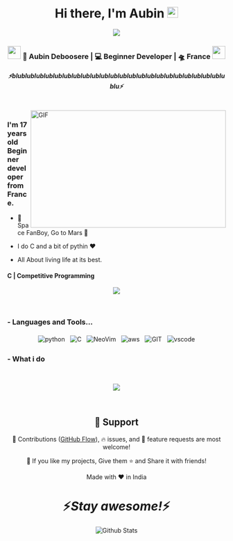 <div align="center">
   <h1>Hi there, I'm Aubin</a> <img src="https://media.giphy.com/media/hvRJCLFzcasrR4ia7z/giphy.gif" width="25px"> </h1>
   
   
   <img src="https://pronoun.cyou/x/y?subject=He&object=Him&height=20"> 
</div>

<div align="center">
<h3><img src="https://media.giphy.com/media/WUlplcMpOCEmTGBtBW/giphy.gif" width="30"> 🙎 Aubin Deboosere | 💻 Beginner Developer | 🛸 France <img src="https://media.giphy.com/media/WUlplcMpOCEmTGBtBW/giphy.gif" width="30"></h3>
</div>
 
 <h5 align="center">
   <i>⚡️blublublublublublublublublublublublublublublublublublublublublublublublu⚡️</i>
  </h5>
 
 
<br />
<img align="right" height="270px" width="450px" alt="GIF" src="https://media.giphy.com/media/3FjEPbKqEPhPpmC8uY/giphy.gif" />
<p align="center">
  <h3> I'm 17 years old Beginner developer from France.</h3>
</p>
   
 - 🔭 Space FanBoy, Go to Mars 🚀
 
 - I do C and a bit of pythin :heart:
 
 - All About living life at its best.
 
 <p align="center">
  <h4> C | Competitive Programming </h4>
   </p>

<!--  -->

<p align="center" >
<a href="https://github.com/anuraghazra/github-readme-stats"> 
    <img  src="https://github-readme-stats.vercel.app/api?username=Pokalie566&&show_icons=true&theme=radical"/>
  </a>

</p>

<br />

### - Languages and Tools...

<p align="center">
  <!-- For more icons please follow  https://github.com/MikeCodesDotNET/ColoredBadges -->
   <img src="https://img.shields.io/badge/Python-FFD43B?style=for-the-badge&logo=python&logoColor=blue" alt="python" style="vertical-align:top; margin:4px">
   <img src="https://img.shields.io/badge/C-00599C?style=for-the-badge&logo=c&logoColor=white" alt="C" style="vertical-align:top; margin:4px">
   <img src="https://img.shields.io/badge/NeoVim-%2357A143.svg?&style=for-the-badge&logo=neovim&logoColor=white" alt="NeoVim" style="vertical-align:top; margin:4px">
   <img src="https://img.shields.io/badge/Amazon_AWS-FF9900?style=for-the-badge&logo=amazonaws&logoColor=white" alt="aws" style="vertical-align:top; margin:4px">
   <img src="https://img.shields.io/badge/GIT-E44C30?style=for-the-badge&logo=git&logoColor=white" alt="GIT" style="vertical-align:top; margin:4px">
   <img src="https://img.shields.io/badge/VSCode-0078D4?style=for-the-badge&logo=visual%20studio%20code&logoColor=white" alt="vscode" style="vertical-align:top; margin:4px">
</p>

<!--
### - Blogs 🌱
-->
<!--
<p align="center">
  <a href="https://dev.to/hemant">
    <img src="https://raw.githubusercontent.com/8bithemant/8bithemant/master/svg/blogs/devto.svg"> 
  </a>
</p>
-->



 ### - What i do


<br />

<p align="center">
   <img src="https://i.giphy.com/media/v1.Y2lkPTc5MGI3NjExZGd0Y2Vqb2lleW5uamJrNHl1ZG5iMWsxajVzYTRlaTZsMDh0djU2NCZlcD12MV9pbnRlcm5hbF9naWZfYnlfaWQmY3Q9Zw/PTBVMsYIOB0SBP4MVe/giphy-downsized-large.gif" />
   </p>
   
   
<br />

<h2 align="center">🤝 Support</h2>

<p align="center">🎀 Contributions (<a href="https://guides.github.com/introduction/flow" title="GitHub flow">GitHub Flow</a>), 🔥 issues, and 🥮 feature requests are most welcome!</p>

<p align="center">💙 If you like my projects, Give them ⭐ and Share it with friends!</p>
</p>
<p align="center">Made with ❤️ in India</p>

<h1 align='center'>⚡️<i>Stay awesome!</i>⚡️</h1>

<p align="center">
        <img src="https://raw.githubusercontent.com/mayhemantt/mayhemantt/Update/svg/Bottom.svg" alt="Github Stats" />
</p>

